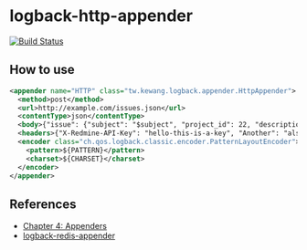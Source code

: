 # logback-http-appender

[![Build Status](https://travis-ci.org/kewang/logback-http-appender.svg?branch=master)](https://travis-ci.org/kewang/logback-http-appender)

## How to use

```xml
<appender name="HTTP" class="tw.kewang.logback.appender.HttpAppender">
  <method>post</method>
  <url>http://example.com/issues.json</url>
  <contentType>json</contentType>
  <body>{"issue": {"subject": "$subject", "project_id": 22, "description": "$event"}}</body>
  <headers>{"X-Redmine-API-Key": "hello-this-is-a-key", "Another": "also-key"}</headers>
  <encoder class="ch.qos.logback.classic.encoder.PatternLayoutEncoder">
    <pattern>${PATTERN}</pattern>
    <charset>${CHARSET}</charset>
  </encoder>
</appender>

```

## References

* [Chapter 4: Appenders](http://logback.qos.ch/manual/appenders.html)
* [logback-redis-appender](https://github.com/kmtong/logback-redis-appender)
